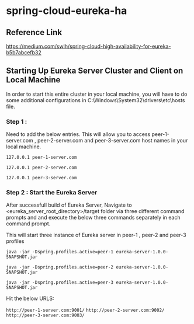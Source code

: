 # spring-cloud-eureka-ha

## Reference Link 
https://medium.com/swlh/spring-cloud-high-availability-for-eureka-b5b7abcefb32

## Starting Up Eureka Server Cluster and Client on Local Machine
In order to start this entire cluster in your local machine, you will have to do some additional configurations in C:\Windows\System32\drivers\etc\hosts file.

### Step 1 :
Need to add the below entries. This will allow you to access peer-1-server.com , peer-2-server.com and peer-3-server.com host names in your local machine.

`127.0.0.1 peer-1-server.com`

`127.0.0.1 peer-2-server.com`

`127.0.0.1 peer-3-server.com`

### Step 2 : Start the Eureka Server 
After successfull build of Eureka Server, Navigate to <eureka_server_root_directory>/target folder via three different command prompts and and execute the below three commands separately in each command prompt. 

This will start three instance of Eureka server in peer-1 , peer-2 and peer-3 profiles

`java -jar -Dspring.profiles.active=peer-1 eureka-server-1.0.0-SNAPSHOT.jar`

`java -jar -Dspring.profiles.active=peer-2 eureka-server-1.0.0-SNAPSHOT.jar`

`java -jar -Dspring.profiles.active=peer-3 eureka-server-1.0.0-SNAPSHOT.jar`

Hit the below URLS:

`http://peer-1-server.com:9001/`
`http://peer-2-server.com:9002/`
`http://peer-3-server.com:9003/`
